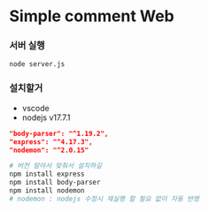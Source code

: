 # Simple comment Web


### 서버 실행
```
node server.js
```

### 설치할거
- vscode
- nodejs v17.7.1

```json
"body-parser": "^1.19.2",
"express": "^4.17.3",
"nodemon": "^2.0.15"
```

```bash
# 버전 알아서 맞춰서 설치하길
npm install express
npm install body-parser
npm install nodemon
# nodemon : nodejs 수정시 재실행 할 필요 없이 자동 반영
```